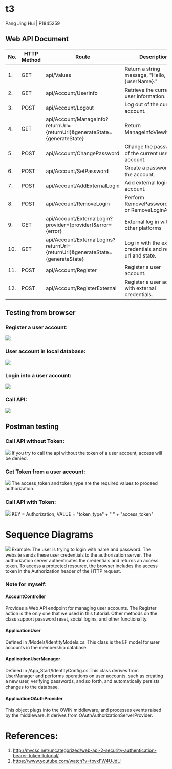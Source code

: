 # t3

Pang Jing Hui | P1845259

## Web API Document
| No. | HTTP Method  | Route | Description |
| ------------- | ------------- | ------------- | ------------- |
| 1. | GET | api/Values | Return a string message, "Hello, {userName}." |
| 2. | GET | api/Account/UserInfo | Retrieve the current user information. |
| 3. | POST | api/Account/Logout	| Log out of the current account. |
| 4. | GET | api/Account/ManageInfo?returnUrl={returnUrl}&generateState={generateState} | Return ManageInfoViewModal |
| 5. | POST | api/Account/ChangePassword | Change the password of the current user account. |
| 6. | POST | api/Account/SetPassword | Create a password for the account. |
| 7. | POST | api/Account/AddExternalLogin | Add external login account. |
| 8. | POST | api/Account/RemoveLogin | Perform RemovePasswordAsync or RemoveLoginAsync |
| 9. | GET | api/Account/ExternalLogin?provider={provider}&error={error} | External log in with other platforms |
| 10. | GET | api/Account/ExternalLogins?returnUrl={returnUrl}&generateState={generateState} | Log in with the external credentials and return url and state. |
| 11. | POST | api/Account/Register | Register a user account. |
| 12. | POST | api/Account/RegisterExternal | Register a user account with external credentials. |

## Testing from browser
### Register a user account:
![](images/reg.png)

### User account in local database:
![](images/db.png)

### Login into a user account:
![](images/log.png)

### Call API:
![](images/call.png)



## Postman testing
### Call API without Token:
![](images/p1.png)
If you try to call the api without the token of a user account, access will be denied.

### Get Token from a user account:
![](images/p2.png)
The access_token and token_type are the required values to proceed authorization.

### Call API with Token:
![](images/p2.png)
KEY = Authorization, VALUE = "token_type" + " " + "access_token"

# Sequence Diagrams
![](images/sd.jpeg)
Example: The user is trying to login with name and password. The website sends these user credentials to the authorization server. The authorization server authenticates the credentials and returns an access token. To access a protected resource, the browser includes the access token in the Authorization header of the HTTP request. 


### Note for myself:
#### AccountController
Provides a Web API endpoint for managing user accounts. The Register action is the only one that we used in this tutorial. Other methods on the class support password reset, social logins, and other functionality.
#### ApplicationUser
Defined in /Models/IdentityModels.cs. This class is the EF model for user accounts in the membership database.
#### ApplicationUserManager
Defined in /App_Start/IdentityConfig.cs This class derives from UserManager and performs operations on user accounts, such as creating a new user, verifying passwords, and so forth, and automatically persists changes to the database.
#### ApplicationOAuthProvider
This object plugs into the OWIN middleware, and processes events raised by the middleware. It derives from OAuthAuthorizationServerProvider.

# References:
1. http://mycsc.net/uncategorized/web-api-2-security-authentication-bearer-token-tutorial/
2. https://www.youtube.com/watch?v=tbvxFW4UJdU
